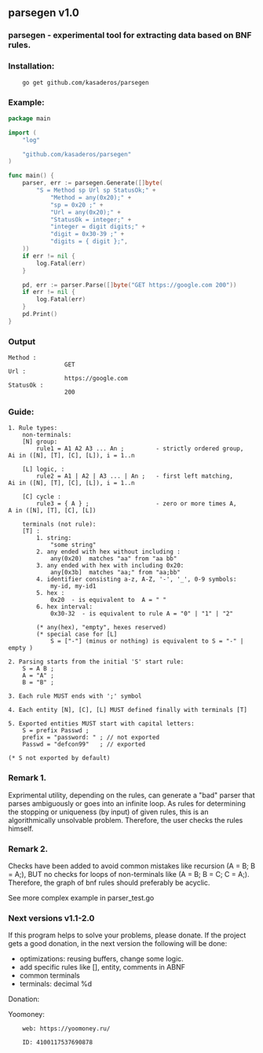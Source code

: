 ## **parsegen** v1.0
### parsegen - experimental tool for extracting data based on BNF rules.

### Installation:

```
    go get github.com/kasaderos/parsegen
```

###	Example:
```go
package main

import (
	"log"

	"github.com/kasaderos/parsegen"
)

func main() {
	parser, err := parsegen.Generate([]byte(
		"S = Method sp Url sp StatusOk;" +
			"Method = any(0x20);" +
			"sp = 0x20 ;" +
			"Url = any(0x20);" +
			"StatusOk = integer;" +
			"integer = digit digits;" +
			"digit = 0x30-39 ;" +
			"digits = { digit };",
	))
	if err != nil {
		log.Fatal(err)
	}

	pd, err := parser.Parse([]byte("GET https://google.com 200"))
	if err != nil {
		log.Fatal(err)
	}
	pd.Print()
}
```
### Output
```
Method :
                GET
Url :
                https://google.com
StatusOk :
                200
```

### Guide:

	1. Rule types:
        non-terminals:
		[N] group:
            rule1 = A1 A2 A3 ... An ;         - strictly ordered group,  Ai in ([N], [T], [C], [L]), i = 1..n

		[L] logic, :
            rule2 = A1 | A2 | A3 ... | An ;   - first left matching,     Ai in ([N], [T], [C], [L]), i = 1..n

		[C] cycle :
            rule3 = { A } ;                   - zero or more times A,     A in ([N], [T], [C], [L])

        terminals (not rule):
        [T] : 
            1. string: 
                "some string"
            2. any ended with hex without including : 
                any(0x20)  matches "aa" from "aa bb"
            3. any ended with hex with including 0x20: 
                any[0x3b]  matches "aa;" from "aa;bb"
            4. identifier consisting a-z, A-Z, '-', '_', 0-9 symbols:
                my-id, my-id1  
            5. hex :
                0x20  - is equivalent to  A = " "
            6. hex interval:
                0x30-32  - is equivalent to rule A = "0" | "1" | "2" 

            (* any(hex), "empty", hexes reserved)        
            (* special case for [L]
                S = ["-"] (minus or nothing) is equivalent to S = "-" | empty )           

	2. Parsing starts from the initial 'S' start rule:
	    S = A B ;
		A = "A" ;
		B = "B" ;

	3. Each rule MUST ends with ';' symbol

	4. Each entity [N], [C], [L] MUST defined finally with terminals [T]

	5. Exported entities MUST start with capital letters:
		S = prefix Passwd ; 
		prefix = "password: " ; // not exported
		Passwd = "defcon99"   ; // exported

    (* S not exported by default)

### Remark 1.
Exprimental utility, depending on the rules, can generate a "bad" parser that parses ambiguously or
goes into an infinite loop. As rules for determining the stopping or uniqueness (by input) of given rules,
this is an algorithmically unsolvable problem. Therefore, the user checks the rules himself.

### Remark 2.
Checks have been added to avoid common mistakes like recursion (A = B; B = A;), BUT no checks for 
loops of non-terminals like (A = B; B = C; C = A;). Therefore, the graph of bnf rules should preferably be acyclic.

See more complex example in parser_test.go

### Next versions v1.1-2.0
If this program helps to solve your problems, please donate. 
If the project gets a good donation, in the next version the following will be done:

- optimizations: reusing buffers, change some logic.
- add specific rules like [], <m><n>entity, comments in ABNF 
- common terminals
- terminals: decimal %d

Donation:

   Yoomoney: 

        web: https://yoomoney.ru/

        ID: 4100117537690878 
